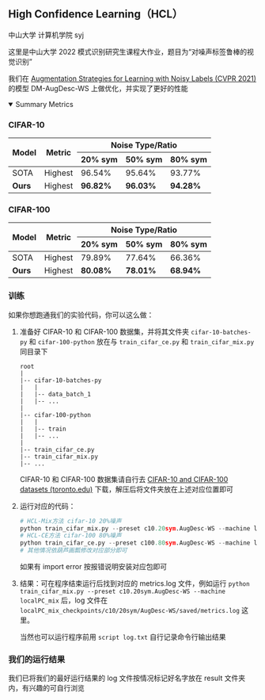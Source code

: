 ## High Confidence Learning（HCL）
中山大学 计算机学院 syj

这里是中山大学 2022 模式识别研究生课程大作业，题目为“对噪声标签鲁棒的视觉识别”

我们在 [Augmentation Strategies for Learning with Noisy Labels (CVPR 2021)](https://github.com/KentoNishi/Augmentation-for-LNL) 的模型 DM-AugDesc-WS 上做优化，并实现了更好的性能

<details open>
    <summary>Summary Metrics</summary>
    <h3>CIFAR-10</h3>
    <table>
        <thead>
            <tr>
                <th rowspan="2">Model</th>
                <th rowspan="2">Metric</th>
                <th colspan="3">Noise Type/Ratio</th>
            </tr>
            <tr>
                <th>20% sym</th>
                <th>50% sym</th>
                <th>80% sym</th>
            </tr>
            <tbody>
                <tr>
                    <td>SOTA</td>
                    <td>Highest</td>
                    <td>96.54%</td>
                    <td>95.64%</td>
                    <td>93.77%</td>
                </tr>
                <tr>
                    <td><strong>Ours</strong></td>
                    <td>Highest</td>
                    <td><strong>96.82%</strong></td>
                    <td><strong>96.03%</strong></td>
                    <td><strong>94.28%</strong></td>
                </tr>
            </tbody>
        </thead>
    </table>
    <h3>CIFAR-100</h3>
    <table>
        <thead>
            <tr>
                <th rowspan="2">Model</th>
                <th rowspan="2">Metric</th>
                <th colspan="3">Noise Type/Ratio</th>
            </tr>
            <tr>
                <th>20% sym</th>
                <th>50% sym</th>
                <th>80% sym</th>
            </tr>
            <tbody>
                <tr>
                    <td>SOTA</td>
                    <td>Highest</td>
                    <td>79.89%</td>
                    <td>77.64%</td>
                    <td>66.36%</td>
                </tr>
                <tr>
                    <td><strong>Ours</strong></td>
                    <td>Highest</td>
                    <td><strong>80.08%</strong></td>
                    <td><strong>78.01%</strong></td>
                    <td><strong>68.94%</strong></td>
                </tr>
            </tbody>
        </thead>
    </table>
</details>

### 训练

如果你想跑通我们的实验代码，你可以这么做：

1. 准备好 CIFAR-10 和 CIFAR-100 数据集，并将其文件夹 `cifar-10-batches-py` 和 `cifar-100-python` 放在与 `train_cifar_ce.py` 和 `train_cifar_mix.py` 同目录下

   ```
   root
   |
   |-- cifar-10-batches-py
   |   |
   |   |-- data_batch_1
   |   |-- ...
   |
   |-- cifar-100-python
   |   |
   |   |-- train
   |   |-- ...
   |
   |-- train_cifar_ce.py
   |-- train_cifar_mix.py
   |-- ...
   ```

   CIFAR-10 和 CIFAR-100 数据集请自行去 [CIFAR-10 and CIFAR-100 datasets (toronto.edu)](http://www.cs.toronto.edu/~kriz/cifar.html) 下载，解压后将文件夹放在上述对应位置即可

2. 运行对应的代码：

   ```python
   # HCL-Mix方法 cifar-10 20%噪声 
   python train_cifar_mix.py --preset c10.20sym.AugDesc-WS --machine localPC_mix
   # HCL-CE方法 cifar-100 80%噪声 
   python train_cifar_ce.py --preset c100.80sym.AugDesc-WS --machine localPC_ce
   # 其他情况依葫芦画瓢修改对应部分即可
   ```

   如果有 import error 按报错说明安装对应包即可

3. 结果：可在程序结束运行后找到对应的 metrics.log 文件，例如运行 `python train_cifar_mix.py --preset c10.20sym.AugDesc-WS --machine localPC_mix` 后，log 文件在 `localPC_mix_checkpoints/c10/20sym/AugDesc-WS/saved/metrics.log` 这里。

   当然也可以运行程序前用 `script log.txt` 自行记录命令行输出结果

### 我们的运行结果

我们已将我们的最好运行结果的 log 文件按情况标记好名字放在 result 文件夹内，有兴趣的可自行浏览
